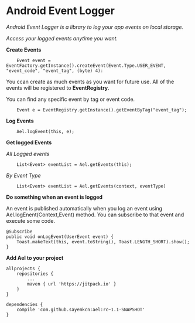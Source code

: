 # Android Event Logger
*Android Event Logger is a library to log your app events on local storage.* 

*Access your logged events anytime you want.*


<b>Create Events</b>

```
    Event event = EventFactory.getInstance().createEvent(Event.Type.USER_EVENT, "event_code", "event_tag", (byte) 4):
```

You ccan create as much events as you want for future use. All of the events will be registered to <b>EventRegistry</b>.

You can find any specific event by tag or event code.

```
    Event e = EventRegistry.getInstance().getEventByTag("event_tag");
```

<b>Log Events</b>

```
    Ael.logEvent(this, e);
```

<b>Get logged Events</b>

*All Logged events*

```
    List<Event> eventList = Ael.getEvents(this);
```

*By Event Type*

``` 
    List<Event> eventList = Ael.getEvents(context, eventType)
```

<b>Do something when an event is logged</b>

An event is published automatically when you log an event using Ael.logEnent(Context,Event) method.
You can subscribe to that event and execute some code.

```
@Subscribe
public void onLogEvent(UserEvent event) {
    Toast.makeText(this, event.toString(), Toast.LENGTH_SHORT).show();
}
```

<b> Add Ael to your project</b>

```
allprojects {
    repositories {
        ...
        maven { url 'https://jitpack.io' }
    }
}
	
dependencies {
    compile 'com.github.sayemkcn:ael:rc~1.1-SNAPSHOT'
}

```